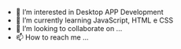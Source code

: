 - 👀 I’m interested in Desktop APP Development
- 🌱 I’m currently learning JavaScript, HTML e CSS
- 💞️ I’m looking to collaborate on ...
- 📫 How to reach me ...

<!---
cossoa01/cossoa01 is a ✨ special ✨ repository because its `README.md` (this file) appears on your GitHub profile.
You can click the Preview link to take a look at your changes.
--->
